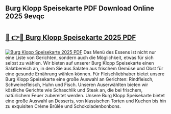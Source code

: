 ## Burg Klopp Speisekarte PDF Download Online 2025 9evqc

# <h2><a href="http://gcchukh.nevu.top/?p=Burg+Klopp+Speisekarte">🔗 👉🔴 Burg Klopp Speisekarte 2025 PDF</a></h2>

[![Burg Klopp Speisekarte 2025 PDF](https://i.imgur.com/dBaPXMq.png)](http://gcchukh.nevu.top/?p=Burg+Klopp+Speisekarte)
Das Menü des Essens ist nicht nur eine Liste von Gerichten, sondern auch die Möglichkeit, etwas für sich selbst zu wählen. Wir bieten auf unserer Burg Klopp Speisekarte einen Salatbereich an, in dem Sie aus Salaten aus frischem Gemüse und Obst für eine gesunde Ernährung wählen können. Für Fleischliebhaber bietet unsere Burg Klopp Speisekarte eine große Auswahl an Gerichten: Rindfleisch, Schweinefleisch, Huhn und Fisch. Unseren Auserwählten bieten wir köstliche Gerichte wie Schaschlik und Steak an, die bei frischem, natürlichem Feuer zubereitet werden. Unsere Burg Klopp Speisekarte bietet eine große Auswahl an Desserts, von klassischen Torten und Kuchen bis hin zu exquisiten Crème Brûlée und Schokoladenbonbons.
